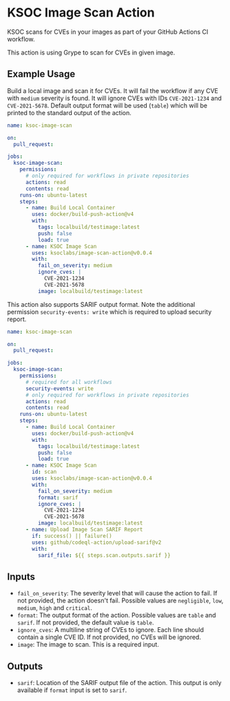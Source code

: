 # KSOC Image Scan Action

KSOC scans for CVEs in your images as part of your GitHub Actions CI workflow.

This action is using Grype to scan for CVEs in given image.

## Example Usage

Build a local image and scan it for CVEs. It will fail the workflow if any CVE with `medium` severity is found. It will ignore CVEs with IDs `CVE-2021-1234` and `CVE-2021-5678`. Default output format will be used (`table`) which will be printed to the standard output of the action.

```yaml
name: ksoc-image-scan

on:
  pull_request:

jobs:
  ksoc-image-scan:
    permissions:
      # only required for workflows in private repositories
      actions: read
      contents: read
    runs-on: ubuntu-latest
    steps:
      - name: Build Local Container
        uses: docker/build-push-action@v4
        with:
          tags: localbuild/testimage:latest
          push: false
          load: true
      - name: KSOC Image Scan
        uses: ksoclabs/image-scan-action@v0.0.4
        with:
          fail_on_severity: medium
          ignore_cves: |
            CVE-2021-1234
            CVE-2021-5678
          image: localbuild/testimage:latest
```

This action also supports SARIF output format. Note the additional permission `security-events: write` which is required to upload security report.

```yaml
name: ksoc-image-scan

on:
  pull_request:

jobs:
  ksoc-image-scan:
    permissions:
      # required for all workflows
      security-events: write
      # only required for workflows in private repositories
      actions: read
      contents: read
    runs-on: ubuntu-latest
    steps:
      - name: Build Local Container
        uses: docker/build-push-action@v4
        with:
          tags: localbuild/testimage:latest
          push: false
          load: true
      - name: KSOC Image Scan
        id: scan
        uses: ksoclabs/image-scan-action@v0.0.4
        with:
          fail_on_severity: medium
          format: sarif
          ignore_cves: |
            CVE-2021-1234
            CVE-2021-5678
          image: localbuild/testimage:latest
      - name: Upload Image Scan SARIF Report
        if: success() || failure()
        uses: github/codeql-action/upload-sarif@v2
        with:
          sarif_file: ${{ steps.scan.outputs.sarif }}
```

## Inputs

- `fail_on_severity`: The severity level that will cause the action to fail. If not provided, the action doesn't fail. Possible values are `negligible`, `low`, `medium`, `high` and `critical`.
- `format`: The output format of the action. Possible values are `table` and `sarif`. If not provided, the default value is `table`.
- `ignore_cves`: A multiline string of CVEs to ignore. Each line should contain a single CVE ID. If not provided, no CVEs will be ignored.
- `image`: The image to scan. This is a required input.

## Outputs

- `sarif`: Location of the SARIF output file of the action. This output is only available if `format` input is set to `sarif`.

